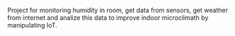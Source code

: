 Project for monitoring humidity in room, get data from sensors, get weather from internet and analize this data to improve indoor microclimath by manipulating IoT.